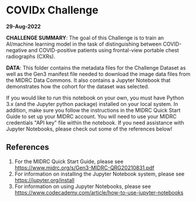 # COVIDx Challenge
**29-Aug-2022**

**CHALLENGE SUMMARY**: The goal of this Challenge is to train an AI/machine learning model in the task of distinguishing between COVID-negative and COVID-positive patients using frontal-view portable chest radiographs (CXRs).

**DATA**: This folder contains the metadata files for the Challenge Dataset as well as the Gen3 manifest file needed to download the image data files from the MIDRC Data Commons. It also contains a Jupyter Notebook that demonstrates how the cohort for the dataset was selected.

If you would like to run this notebook on your own, you must have Python 3.x (and the Jupyter python package) installed on your local system. In addition, make sure you follow the instructions in the MIDRC Quick Start Guide to set up your MIDRC account. You will need to use your MIDRC credentials "API key" file within the notebook. If you need assistance with Jupyter Notebooks, please check out some of the references below!

References
---
1)  For the MIDRC Quick Start Guide, please see https://www.midrc.org/s/Gen3-MIDRC-QRG20210831.pdf
2)  For information on installing the Jupyter Notebook system, please see https://jupyter.org/install
3)  For information on using Jupyter Notebooks, please see https://www.codecademy.com/article/how-to-use-jupyter-notebooks
